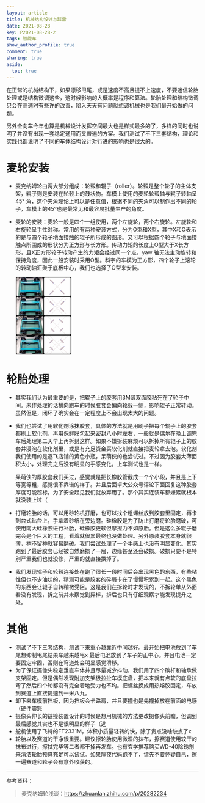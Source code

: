 ```yaml
---
layout: article
title: 机械结构设计与踩雷
date: 2021-08-28
key: P2021-08-28-2
tags: 智能车
show_author_profile: true
comment: true
sharing: true
aside:
  toc: true
---
```


在正常的机械结构下，如果漂移甩尾，或是速度不高且提不上速度，不要迷信轮胎处理或是结构微调这些，这时候影响的大概率是程序和算法。轮胎处理和结构微调只会在高速时有些许的改善，陷入天天有问题就想调机械也是我们最开始做的问题。

另外全向车今年也算是机械设计发挥空间最大也是样式最多的了，多样的同时也说明了并没有出现一套稳定通用而又普遍的方案。我们测试了不下三套结构，理论和实践也都说明了不同的车体结构设计对行进的影响也是很大的。

<!--more-->

# 麦轮安装

* 麦克纳姆轮由两大部分组成：轮毂和辊子（roller）。轮毂是整个轮子的主体支架，辊子则是安装在轮毂上的鼓状物。车模上使用的麦轮轮毂轴与辊子转轴呈 45° 角，这个夹角理论上可以是任意值，根据不同的夹角可以制作出不同的轮子，车模上的45°也是最常见和最容易批量生产的角度。

* 麦轮的安装：麦轮一般是四个一组使用，两个左旋轮，两个右旋轮。左旋轮和右旋轮呈手性对称。常用的有两种安装方式，分为O型和X型，其中X和O表示的是与四个轮子地面接触的辊子所形成的图形。又可以根据四个轮子与地面接触点所围成的形状分为正方形与长方形。传动力矩的长度上O型大于X长方形，且X正方形轮子转动产生的力矩会经过同一个点，yaw 轴无法主动旋转和保持角度，因此一般安装时采用O型。科宇的车模为正方形，四个轮子上滚轮的转动轴汇聚于底板中心，我们也选择了O型来安装。

  <img src="https://raw.githubusercontent.com/ittuann/ittuann.github.io/main/_posts/_img/2021-08-28-CarMachine1.jpg" alt="img" style="zoom:20%;" />


# 轮胎处理

* 其实我们认为最重要的是，把辊子上的胶套用3M薄双面胶粘死在了轮子中间。未作处理的话横向跑车的时候胶套会偏向轮毂一侧，影响辊子正常转动。虽然但是，闭环了确实会在一定程度上不会出现太大的问题。

* 我们也尝试了用软化剂涂抹胶套，具体的方法就是用刷子把每个辊子上的胶套都刷上软化剂，再用保鲜膜包起来密封八小时左右，一般就是偶尔在晚上调完车后处理第二天早上再拆封这样。如果不嫌拆装麻烦可以拆掉所有辊子上的胶套并浸泡在软化剂里，或是有充足资金买软化剂就直接把麦轮拿去泡。软化剂我们使用的是逐飞店铺的黄色小瓶，呆萌侠的也尝试过。不过因为胶套太薄面积太小，处理完之后没有明显的手感变化，上车测试也是一样。

  呆萌侠的厚胶套我们买过，感觉就是把长橡胶管截成一个个小段，并且是上下等宽等粗，感觉很不靠谱的样子。并且后面卓大公众号评论下面回复这种胶套厚度可能超标，为了安全起见我们就放弃用了。那个其实连装车都嫌累就根本就没装上过（

* 打磨轮胎的话，可以用砂轮机打磨，也可以找个粗螺丝放到胶套里固定，再卡到台式钻台上，手拿着砂纸在旁边磨。硅橡胶是为了防止打磨将轮胎磨破，可使用南大硅橡胶进行补胎，硅橡胶更软但摩擦力不如原胎。但是这么多辊子磨完会是个巨大的工程，看着就很累最终也没做处理。另外原装胶套本身就很薄，稍不留神就容易磨破。我们尝试处理了一个手感上也没有明显变化。其实跑到了最后胶套已经被自然磨损了一层，边缘甚至还会破损。破损只要不是特别严重我们也就没修，严重的就直接换掉了。

* 我们发现辊子和轮毂连接处在跑了很长一段时间后会出现黑色的东西，有些粘性但也不少油状的，猜测可能是胶套的碎屑卡在了慢慢积累到一起。这个黑色的东西会让辊子自转稍微受阻。这是我们在拆轮时才发现的，不拆轮单从外面看没有发现，拆之前并未察觉到异样，拆后也只有仔细观察才能发现提升之处。

# 其他

* 测试了不下三套结构，测试下来重心越靠近中间越好。最开始把电池放到了车尾想抑制甩尾结果车越来越甩x 最后电池放到了车子的正中心。并且电池一定要固定牢固，否则在弯道处会明显感觉滑移。
* 为了保证摄像头稳定垂直车体并且尽量减少抖动，我们用了四个碳杆和轴承做支架固定。但是偶然发现附加支架极拉扯车模底盘，把本来就有点软的底盘拉弯了然后四个轮都没有完全着地受力也不均。把螺丝换成用热熔胶固定，车放到赛道上直接提速到一米八九。
* 卸下来车模前挡板，因为挡板会卡路肩，并且要撞也是先撞掉放在前面的电感（硬件震怒
* 摄像头伸长的链接装置设计的时候是想用机械的方法更改摄像头前瞻，但调到最后感觉其实也不是很明显的样子（逃
* 舵机使用了飞特的FT2331M，体积小质量轻转的快，除了贵点没啥缺点了x
* 轮胎以及赛道的干净很重要。建议擦轮胎使用微湿的抹布，擦赛道使用较干的抹布进行，擦拭完毕等二者都干掉再发车。也有玄学推荐购买WD-40除锈剂来清洁轮胎预算充足可以试试。如果隔夜代码跑不了，请先不要怀疑自己，擦一遍赛道和轮子会有意外收获的。



------

参考资料：

> 麦克纳姆轮浅谈：https://zhuanlan.zhihu.com/p/20282234
